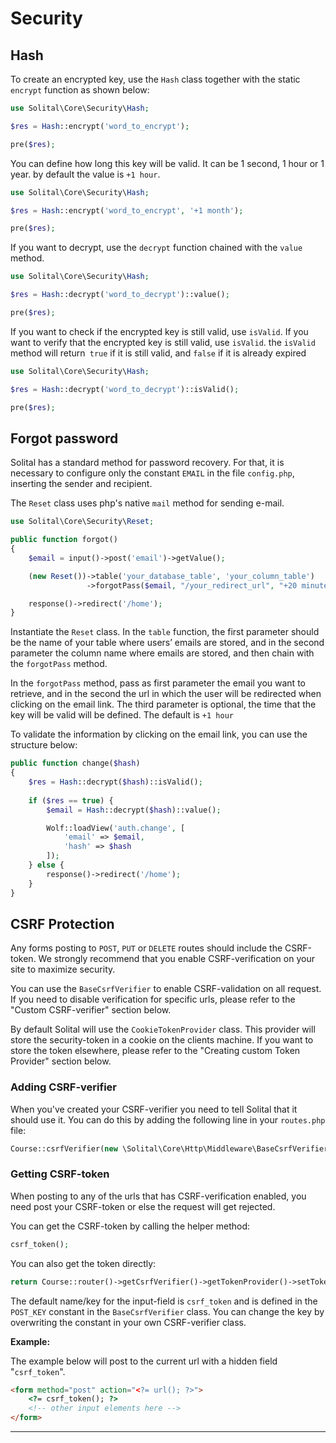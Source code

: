 # Security

## Hash

To create an encrypted key, use the `Hash` class together with the static `encrypt` function as shown below:

```php
use Solital\Core\Security\Hash;

$res = Hash::encrypt('word_to_encrypt');

pre($res);
```

You can define how long this key will be valid. It can be 1 second, 1 hour or 1 year. by default the value is `+1 hour`.

```php
use Solital\Core\Security\Hash;

$res = Hash::encrypt('word_to_encrypt', '+1 month');

pre($res);
```

If you want to decrypt, use the `decrypt` function chained with the `value` method.

```php
use Solital\Core\Security\Hash;

$res = Hash::decrypt('word_to_decrypt')::value();

pre($res);
```

If you want to check if the encrypted key is still valid, use `isValid`. If you want to verify that the encrypted key is still valid, use `isValid`. the `isValid` method will return` true` if it is still valid, and `false` if it is already expired

```php
use Solital\Core\Security\Hash;

$res = Hash::decrypt('word_to_decrypt')::isValid();

pre($res);
```

## Forgot password

Solital has a standard method for password recovery. For that, it is necessary to configure only the constant `EMAIL` in the file `config.php`, inserting the sender and recipient.

The `Reset` class uses php's native `mail` method for sending e-mail.

```php
use Solital\Core\Security\Reset;

public function forgot()
{    
    $email = input()->post('email')->getValue();

    (new Reset())->table('your_database_table', 'your_column_table')
                 ->forgotPass($email, "/your_redirect_url", "+20 minute");

    response()->redirect('/home');
}
```

Instantiate the `Reset` class. In the `table` function, the first parameter should be the name of your table where users’ emails are stored, and in the second parameter the column name where emails are stored, and then chain with the `forgotPass` method.

In the `forgotPass` method, pass as first parameter the email you want to retrieve, and in the second the url in which the user will be redirected when clicking on the email link. The third parameter is optional, the time that the key will be valid will be defined. The default is `+1 hour`

To validate the information by clicking on the email link, you can use the structure below:

```php
public function change($hash)
{
    $res = Hash::decrypt($hash)::isValid();
    
    if ($res == true) {
        $email = Hash::decrypt($hash)::value();

        Wolf::loadView('auth.change', [
            'email' => $email,
            'hash' => $hash
        ]);
    } else {
        response()->redirect('/home');
    }
}
```

## CSRF Protection

Any forms posting to `POST`, `PUT` or `DELETE` routes should include the CSRF-token. We strongly recommend that you enable CSRF-verification on your site to maximize security.

You can use the `BaseCsrfVerifier` to enable CSRF-validation on all request. If you need to disable verification for specific urls, please refer to the "Custom CSRF-verifier" section below.

By default Solital will use the `CookieTokenProvider` class. This provider will store the security-token in a cookie on the clients machine.
If you want to store the token elsewhere, please refer to the "Creating custom Token Provider" section below.

### Adding CSRF-verifier

When you've created your CSRF-verifier you need to tell Solital that it should use it. You can do this by adding the following line in your `routes.php` file:

```php
Course::csrfVerifier(new \Solital\Core\Http\Middleware\BaseCsrfVerifier());
```

### Getting CSRF-token

When posting to any of the urls that has CSRF-verification enabled, you need post your CSRF-token or else the request will get rejected.

You can get the CSRF-token by calling the helper method:

```php
csrf_token();
```

You can also get the token directly:

```php
return Course::router()->getCsrfVerifier()->getTokenProvider()->setToken();
```

The default name/key for the input-field is `csrf_token` and is defined in the `POST_KEY` constant in the `BaseCsrfVerifier` class.
You can change the key by overwriting the constant in your own CSRF-verifier class.

**Example:**

The example below will post to the current url with a hidden field "`csrf_token`".

```html
<form method="post" action="<?= url(); ?>">
    <?= csrf_token(); ?>
    <!-- other input elements here -->
</form>
```
---